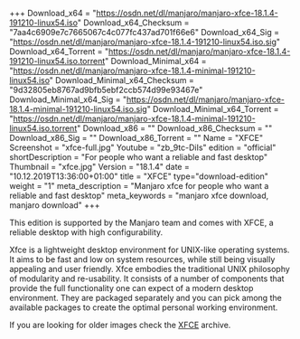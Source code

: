 +++
Download_x64 = "https://osdn.net/dl/manjaro/manjaro-xfce-18.1.4-191210-linux54.iso"
Download_x64_Checksum = "7aa4c6909e7c7665067c4c077fc437ad701f66e6"
Download_x64_Sig = "https://osdn.net/dl/manjaro/manjaro-xfce-18.1.4-191210-linux54.iso.sig"
Download_x64_Torrent = "https://osdn.net/dl/manjaro/manjaro-xfce-18.1.4-191210-linux54.iso.torrent"
Download_Minimal_x64 = "https://osdn.net/dl/manjaro/manjaro-xfce-18.1.4-minimal-191210-linux54.iso"
Download_Minimal_x64_Checksum = "9d32805eb8767ad9bfb5ebf2ccb574d99e93467e"
Download_Minimal_x64_Sig = "https://osdn.net/dl/manjaro/manjaro-xfce-18.1.4-minimal-191210-linux54.iso.sig"
Download_Minimal_x64_Torrent = "https://osdn.net/dl/manjaro/manjaro-xfce-18.1.4-minimal-191210-linux54.iso.torrent"
Download_x86 = ""
Download_x86_Checksum = ""
Download_x86_Sig = ""
Download_x86_Torrent = ""
Name = "XFCE"
Screenshot = "xfce-full.jpg"
Youtube = "zb_9tc-DiIs"
edition = "official"
shortDescription = "For people who want a reliable and fast desktop"
Thumbnail = "xfce.jpg"
Version = "18.1.4"
date = "10.12.2019T13:36:00+01:00"
title = "XFCE"
type="download-edition"
weight = "1"
meta_description = "Manjaro xfce for people who want a reliable and fast desktop"
meta_keywords = "manjaro xfce download, manjaro download"
+++

This edition is supported by the Manjaro team and comes with XFCE, a reliable desktop with high configurability.

Xfce is a lightweight desktop environment for UNIX-like operating systems. It aims to be fast and low on system resources, while still being visually appealing and user friendly. Xfce embodies the traditional UNIX philosophy of modularity and re-usability. It consists of a number of components that provide the full functionality one can expect of a modern desktop environment. They are packaged separately and you can pick among the available packages to create the optimal personal working environment.

If you are looking for older images check the [XFCE](https://osdn.net/projects/manjaro/storage/z_release_archive/xfce) archive.


